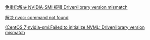 [免重启解决 NVIDIA-SMI 报错 Driver/library version mismatch](https://muwaii.com/posts/cuda-nvidia-smi-nvml-driver-library-version-mismatch)

[解决 nvcc: command not found](https://blog.csdn.net/weixin_44750512/article/details/123156020)

[(CentOS 7)nvidia-smi:Failed to initialize NVML: Driver/library version mismatch](https://blog.csdn.net/qq_34758157/article/details/131658029)